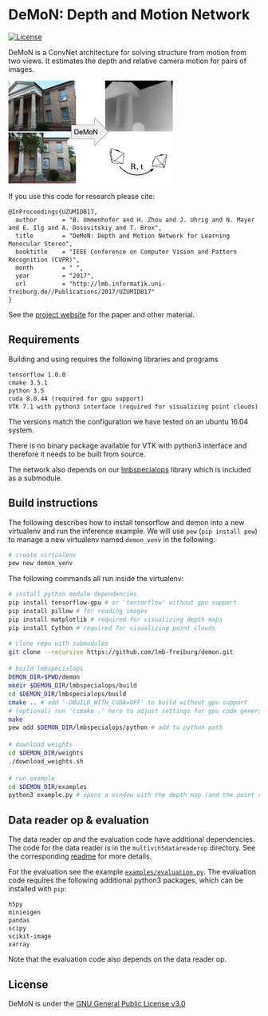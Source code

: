 # DeMoN: Depth and Motion Network

[![License](https://img.shields.io/badge/license-GPLv3-blue.svg)](LICENSE)

DeMoN is a ConvNet architecture for solving structure from motion from two views.
It estimates the depth and relative camera motion for pairs of images.

![Teaser](teaser.png)

If you use this code for research please cite:
   
    @InProceedings{UZUMIDB17,
      author       = "B. Ummenhofer and H. Zhou and J. Uhrig and N. Mayer and E. Ilg and A. Dosovitskiy and T. Brox",
      title        = "DeMoN: Depth and Motion Network for Learning Monocular Stereo",
      booktitle    = "IEEE Conference on Computer Vision and Pattern Recognition (CVPR)",
      month        = " ",
      year         = "2017",
      url          = "http://lmb.informatik.uni-freiburg.de//Publications/2017/UZUMIDB17"
    }

See the [project website](https://lmb.informatik.uni-freiburg.de/people/ummenhof/depthmotionnet) for the paper and other material.


## Requirements

Building and using requires the following libraries and programs

    tensorflow 1.0.0
    cmake 3.5.1
    python 3.5
    cuda 8.0.44 (required for gpu support)
    VTK 7.1 with python3 interface (required for visualizing point clouds)

The versions match the configuration we have tested on an ubuntu 16.04 system.

There is no binary package available for VTK with python3 interface and therefore it needs to be built from source.

The network also depends on our [lmbspecialops](https://github.com/lmb-freiburg/lmbspecialops) library which is included as a submodule.



## Build instructions

The following describes how to install tensorflow and demon into a new virtualenv and run the inference example.
We will use ```pew``` (```pip install pew```) to manage a new virtualenv named ```demon_venv``` in the following:

```bash
# create virtualenv
pew new demon_venv
```

The following commands all run inside the virtualenv:

```bash
# install python module dependencies
pip install tensorflow-gpu # or 'tensorflow' without gpu support
pip install pillow # for reading images
pip install matplotlib # required for visualizing depth maps
pip install Cython # required for visualizing point clouds
```

```bash
# clone repo with submodules
git clone --recursive https://github.com/lmb-freiburg/demon.git

# build lmbspecialops
DEMON_DIR=$PWD/demon
mkdir $DEMON_DIR/lmbspecialops/build
cd $DEMON_DIR/lmbspecialops/build
cmake .. # add '-DBUILD_WITH_CUDA=OFF' to build without gpu support
# (optional) run 'ccmake .' here to adjust settings for gpu code generation
make
pew add $DEMON_DIR/lmbspecialops/python # add to python path

# download weights
cd $DEMON_DIR/weights
./download_weights.sh

# run example
cd $DEMON_DIR/examples
python3 example.py # opens a window with the depth map (and the point cloud if vtk is available)
```

## Data reader op & evaluation

The data reader op and the evaluation code have additional dependencies.
The code for the data reader is in the ```multivih5datareaderop``` directory. 
See the corresponding [readme](multivih5datareaderop/README.md) for more details.

For the evaluation see the example [```examples/evaluation.py```](examples/evaluation.py).
The evaluation code requires the following additional python3 packages, which can be installed with ```pip```:

```
h5py
minieigen
pandas
scipy
scikit-image
xarray
```
Note that the evaluation code also depends on the data reader op.



## License

DeMoN is under the [GNU General Public License v3.0](LICENSE.txt)

